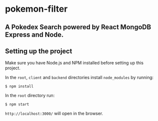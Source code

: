# pokemon-filter

## A Pokedex Search powered by React MongoDB Express and Node.



## Setting up the project
Make sure you have Node.js and NPM installed before setting up this project.

In the `root`, `client` and `backend` directories install `node_modules` by running:

```
$ npm install
```

In the `root` directory run:

```
$ npm start
```

`http://localhost:3000/` will open in the browser.




